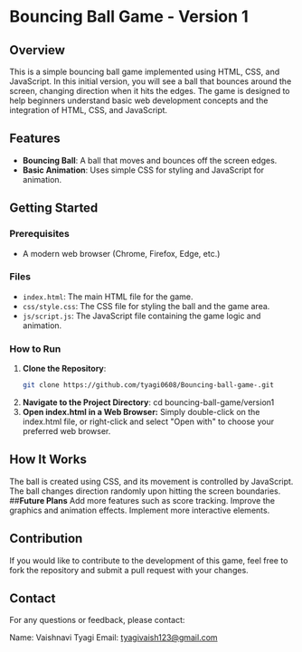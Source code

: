 # **Bouncing Ball Game - Version 1**

## **Overview**

This is a simple bouncing ball game implemented using HTML, CSS, and JavaScript. In this initial version, you will see a ball that bounces around the screen, changing direction when it hits the edges. The game is designed to help beginners understand basic web development concepts and the integration of HTML, CSS, and JavaScript.

## **Features**

- **Bouncing Ball**: A ball that moves and bounces off the screen edges.
- **Basic Animation**: Uses simple CSS for styling and JavaScript for animation.

## **Getting Started**

### **Prerequisites**

- A modern web browser (Chrome, Firefox, Edge, etc.)

### **Files**

- `index.html`: The main HTML file for the game.
- `css/style.css`: The CSS file for styling the ball and the game area.
- `js/script.js`: The JavaScript file containing the game logic and animation.

### **How to Run**

1. **Clone the Repository**:
   ```bash
   git clone https://github.com/tyagi0608/Bouncing-ball-game-.git

2. **Navigate to the Project Directory**:
cd bouncing-ball-game/version1
3. **Open index.html in a Web Browser:**
Simply double-click on the index.html file, or right-click and select "Open with" to choose your preferred web browser.

## **How It Works**
The ball is created using CSS, and its movement is controlled by JavaScript.
The ball changes direction randomly upon hitting the screen boundaries.
##**Future Plans**
Add more features such as score tracking.
Improve the graphics and animation effects.
Implement more interactive elements.
## **Contribution**
If you would like to contribute to the development of this game, feel free to fork the repository and submit a pull request with your changes.
## **Contact**
For any questions or feedback, please contact:

Name: Vaishnavi Tyagi
Email: tyagivaish123@gmail.com


